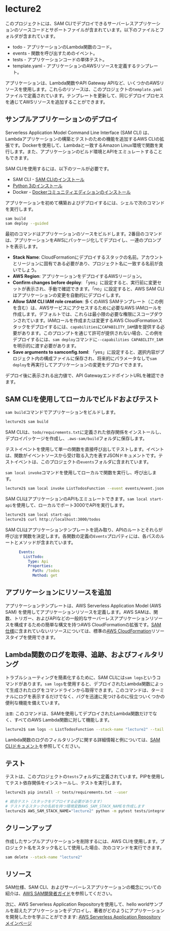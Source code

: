 # lecture2

このプロジェクトには、SAM CLIでデプロイできるサーバーレスアプリケーションのソースコードとサポートファイルが含まれています。以下のファイルとフォルダが含まれています。

- todo - アプリケーションのLambda関数のコード。
- events - 関数を呼び出すためのイベント。
- tests - アプリケーションコードの単体テスト。
- template.yaml - アプリケーションのAWSリソースを定義するテンプレート。

アプリケーションは、Lambda関数やAPI Gateway APIなど、いくつかのAWSリソースを使用します。これらのリソースは、このプロジェクトの`template.yaml`ファイルで定義されています。テンプレートを更新して、同じデプロイプロセスを通じてAWSリソースを追加することができます。

## サンプルアプリケーションのデプロイ

Serverless Application Model Command Line Interface (SAM CLI) は、Lambdaアプリケーションの構築とテストのための機能を追加するAWS CLIの拡張です。Dockerを使用して、Lambdaと一致するAmazon Linux環境で関数を実行します。また、アプリケーションのビルド環境とAPIをエミュレートすることもできます。

SAM CLIを使用するには、以下のツールが必要です。

* SAM CLI - [SAM CLIのインストール](https://docs.aws.amazon.com/serverless-application-model/latest/developerguide/serverless-sam-cli-install.html)
* [Python 3のインストール](https://www.python.org/downloads/)
* Docker - [Dockerコミュニティエディションのインストール](https://hub.docker.com/search/?type=edition&offering=community)

アプリケーションを初めて構築およびデプロイするには、シェルで次のコマンドを実行します。

```bash
sam build
sam deploy --guided
```

最初のコマンドはアプリケーションのソースをビルドします。2番目のコマンドは、アプリケーションをAWSにパッケージ化してデプロイし、一連のプロンプトを表示します。

* **Stack Name**: CloudFormationにデプロイするスタックの名前。アカウントとリージョンに固有である必要があり、プロジェクト名に一致する名前が良いでしょう。
* **AWS Region**: アプリケーションをデプロイするAWSリージョン。
* **Confirm changes before deploy**: 「yes」に設定すると、実行前に変更セットが表示され、手動で確認できます。「no」に設定すると、AWS SAM CLIはアプリケーションの変更を自動的にデプロイします。
* **Allow SAM CLI IAM role creation**: 多くのAWS SAMテンプレート（この例を含む）は、AWSサービスにアクセスするために必要なAWS IAMロールを作成します。デフォルトでは、これらは最小限の必要な権限にスコープダウンされています。IAMロールを作成または変更するAWS CloudFormationスタックをデプロイするには、`capabilities`に`CAPABILITY_IAM`値を提供する必要があります。このプロンプトを通じて許可が提供されない場合、この例をデプロイするには、`sam deploy`コマンドに`--capabilities CAPABILITY_IAM`を明示的に渡す必要があります。
* **Save arguments to samconfig.toml**: 「yes」に設定すると、選択内容がプロジェクト内の構成ファイルに保存され、将来的にパラメータなしで`sam deploy`を再実行してアプリケーションの変更をデプロイできます。

デプロイ後に表示される出力値で、API GatewayエンドポイントURLを確認できます。

## SAM CLIを使用してローカルでビルドおよびテスト

`sam build`コマンドでアプリケーションをビルドします。

```bash
lecture2$ sam build
```

SAM CLIは、`todo/requirements.txt`に定義された依存関係をインストールし、デプロイパッケージを作成し、`.aws-sam/build`フォルダに保存します。

テストイベントを使用して単一の関数を直接呼び出してテストします。イベントは、関数がイベントソースから受け取る入力を表すJSONドキュメントです。テストイベントは、このプロジェクトの`events`フォルダに含まれています。

`sam local invoke`コマンドを使用してローカルで関数を実行し、呼び出します。

```bash
lecture2$ sam local invoke ListTodosFunction --event events/event.json
```

SAM CLIはアプリケーションのAPIもエミュレートできます。`sam local start-api`を使用して、ローカルでポート3000でAPIを実行します。

```bash
lecture2$ sam local start-api
lecture2$ curl http://localhost:3000/todos
```

SAM CLIはアプリケーションテンプレートを読み取り、APIのルートとそれらが呼び出す関数を決定します。各関数の定義の`Events`プロパティには、各パスのルートとメソッドが含まれています。

```yaml
      Events:
        ListTodo:
          Type: Api
          Properties:
            Path: /todos
            Method: get
```

## アプリケーションにリソースを追加

アプリケーションテンプレートは、AWS Serverless Application Model (AWS SAM) を使用してアプリケーションリソースを定義します。AWS SAMは、関数、トリガー、およびAPIなどの一般的なサーバーレスアプリケーションリソースを構成するための簡単な構文を持つAWS CloudFormationの拡張です。[SAM仕様](https://github.com/awslabs/serverless-application-model/blob/master/versions/2016-10-31.md)に含まれていないリソースについては、標準の[AWS CloudFormation](https://docs.aws.amazon.com/AWSCloudFormation/latest/UserGuide/aws-template-resource-type-ref.html)リソースタイプを使用できます。

## Lambda関数のログを取得、追跡、およびフィルタリング

トラブルシューティングを簡素化するために、SAM CLIには`sam logs`というコマンドがあります。`sam logs`を使用すると、デプロイされたLambda関数によって生成されたログをコマンドラインから取得できます。このコマンドは、ターミナルにログを表示するだけでなく、バグを迅速に見つけるのに役立ついくつかの便利な機能を備えています。

`注意`: このコマンドは、SAMを使用してデプロイされたLambda関数だけでなく、すべてのAWS Lambda関数に対して機能します。

```bash
lecture2$ sam logs -n ListTodosFunction --stack-name "lecture2" --tail
```

Lambda関数のログのフィルタリングに関する詳細情報と例については、[SAM CLIドキュメント](https://docs.aws.amazon.com/serverless-application-model/latest/developerguide/serverless-sam-cli-logging.html)を参照してください。

## テスト

テストは、このプロジェクトの`tests`フォルダに定義されています。PIPを使用してテスト依存関係をインストールし、テストを実行します。

```bash
lecture2$ pip install -r tests/requirements.txt --user

# 統合テスト（スタックをデプロイする必要があります）
# テストするスタックの名前を持つ環境変数AWS_SAM_STACK_NAMEを作成します
lecture2$ AWS_SAM_STACK_NAME="lecture2" python -m pytest tests/integration -v
```

## クリーンアップ

作成したサンプルアプリケーションを削除するには、AWS CLIを使用します。プロジェクト名をスタック名として使用した場合、次のコマンドを実行できます。

```bash
sam delete --stack-name "lecture2"
```

## リソース

SAM仕様、SAM CLI、およびサーバーレスアプリケーションの概念についての紹介は、[AWS SAM開発者ガイド](https://docs.aws.amazon.com/serverless-application-model/latest/developerguide/what-is-sam.html)を参照してください。

次に、AWS Serverless Application Repositoryを使用して、hello worldサンプルを超えたアプリケーションをデプロイし、著者がどのようにアプリケーションを開発したかを学ぶことができます: [AWS Serverless Application Repositoryメインページ](https://aws.amazon.com/serverless/serverlessrepo/)

